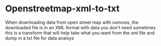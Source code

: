 # Openstreetmap-xml-to-txt
When downloading data from open street map with osmosis, the downloaded file is in an XML format with data you don't need sometimes this is a transform that will help take what you want from the xml file and dump in a txt file for data analsys
